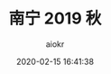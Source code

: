 ---
title: 南宁 2019 秋
author: aiokr
date: 2020-02-15 16:41:38
style: photos
permalink: nanning2019
cover: https://imgur.lzmun.com/picgo/20200309083707.jpg_/fh/1280
gallery:
  - title: 我的小哥哥
    src: https://imgur.lzmun.com/picgo/20200308210540.jpg_/fh/1280
  - title: 南宁街头 民主路
    src: https://imgur.lzmun.com/picgo/20200228232723.jpg_/fh/1280
  - title: 南宁街头 三街两巷
    src: https://imgur.lzmun.com/picgo/20200308195844.jpg_/fh/1280
  - title: 南宁街头 三街两巷
    src: https://imgur.lzmun.com/picgo/20200309083707.jpg_/fh/1280
  - title: 南宁街头 三街两巷
    src: https://imgur.lzmun.com/picgo/20200308192420.jpg_/fh/1280
  - title: 五合的朝霞
    src: https://imgur.lzmun.com/picgo/20200202164839.jpg_/fh/1280
  - title: 南宁市罗文村
    src: https://imgur.lzmun.com/picgo/20200201164940.jpg_/fh/880
  - title: 南宁市罗文村
    src: https://imgur.lzmun.com/picgo/20200201164712.jpg_/fh/1280
  - title: 南宁市罗文村
    src: https://imgur.lzmun.com/picgo/20200201164827.jpg_/fh/1280
  - title: 百益上河城 河马广场光影
    src: https://imgur.lzmun.com/picgo/20200125223045.jpg_/fh/1280
  - title: 百益上河城 艺术中心
    src: https://imgur.lzmun.com/picgo/20200202164838.jpg_/fh/1280
  - title: 百益上河城 非遗生活馆
    src: https://imgur.lzmun.com/picgo/20200201163624.jpg_/fh/1280
  - title: 百益上河城 非遗生活馆
    src: https://imgur.lzmun.com/picgo/20200308193656.jpg_/fh/1280
  - title: 百益上河城 非遗生活馆
    src: https://imgur.lzmun.com/picgo/20200201164033.jpg_/fh/1280
  - title: 百益上河城 非遗生活馆
    src: https://imgur.lzmun.com/picgo/20200201163803.jpg_/fh/1280
  - title: 百益上河城
    src: https://imgur.lzmun.com/picgo/20200308193655.jpg_/fh/1280
  - title: 百益上河城
    src: https://imgur.lzmun.com/picgo/20200308193654.jpg_/fh/1280
  - title: 百益上河城
    src: https://imgur.lzmun.com/picgo/20200308193653.jpg
  - title: 百益上河城
    src: https://imgur.lzmun.com/picgo/20200308193657.jpg_/fh/1280
  - title: 百益上河城
    src: https://imgur.lzmun.com/picgo/20200308195934.jpg_/fh/1280
  - src: https://imgur.lzmun.com/picgo/20200201163838.jpg_/fh/1280
  - src: https://imgur.lzmun.com/picgo/20200309190252.jpg_/fh/1280
---